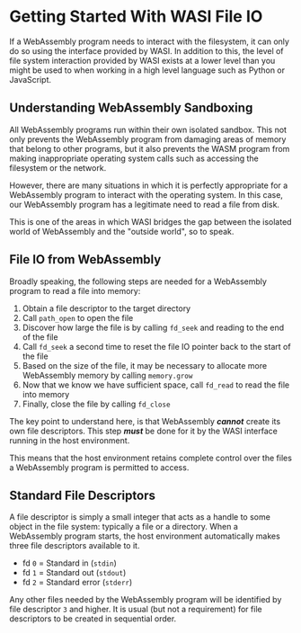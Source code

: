 # Getting Started With WASI File IO

If a WebAssembly program needs to interact with the filesystem, it can only do so using the interface provided by WASI.
In addition to this, the level of file system interaction provided by WASI exists at a lower level than you might be used to when working in a high level language such as Python or JavaScript.

## Understanding WebAssembly Sandboxing

All WebAssembly programs run within their own isolated sandbox.
This not only prevents the WebAssembly program from damaging areas of memory that belong to other programs, but it also prevents the WASM program from making inappropriate operating system calls such as accessing the filesystem or the network.

However, there are many situations in which it is perfectly appropriate for a WebAssembly program to interact with the operating system.
In this case, our WebAssembly program has a legitimate need to read a file from disk.

This is one of the areas in which WASI bridges the gap between the isolated world of WebAssembly and the "outside world", so to speak.

## File IO from WebAssembly

Broadly speaking, the following steps are needed for a WebAssembly program to read a file into memory:

1. Obtain a file descriptor to the target directory
2. Call `path_open` to open the file
3. Discover how large the file is by calling `fd_seek` and reading to the end of the file
4. Call `fd_seek` a second time to reset the file IO pointer back to the start of the file
5. Based on the size of the file, it may be necessary to allocate more WebAssembly memory by calling `memory.grow`
6. Now that we know we have sufficient space, call `fd_read` to read the file into memory
7. Finally, close the file by calling `fd_close`

The key point to understand here, is that WebAssembly ***cannot*** create its own file descriptors.
This step ***must*** be done for it by the WASI interface running in the host environment.

This means that the host environment retains complete control over the files a WebAssembly program is permitted to access.

## Standard File Descriptors

A file descriptor is simply a small integer that acts as a handle to some object in the file system: typically a file or a directory.
When a WebAssembly program starts, the host environment automatically makes three file descriptors available to it.

* fd `0` = Standard in (`stdin`)
* fd `1` = Standard out (`stdout`)
* fd `2` = Standard error (`stderr`)

Any other files needed by the WebAssembly program will be identified by file descriptor `3` and higher.
It is usual (but not a requirement) for file descriptors to be created in sequential order.
